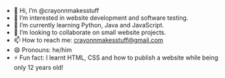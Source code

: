 - 👋 Hi, I’m @crayonnmakesstuff
- 👀 I’m interested in website development and software testing.
- 🌱 I’m currently learning Python, Java and JavaScript.
- 💞️ I’m looking to collaborate on small website projects.
- 📫 How to reach me: crayonnmakesstuff@gmail.com
- 😄 Pronouns: he/him
- ⚡ Fun fact: I learnt HTML, CSS and how to publish a website while being only 12 years old!

<!---
crayonnmakesstuff/crayonnmakesstuff is a ✨ special ✨ repository because its `README.md` (this file) appears on your GitHub profile.
You can click the Preview link to take a look at your changes.
--->
